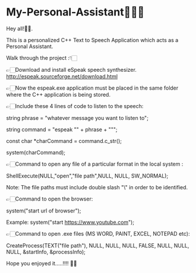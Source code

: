 # My-Personal-Assistant👩🏻‍💻

Hey all!🙋‍♀️.

This is a personalized C++ Text to Speech Application which acts as a Personal Assistant.

Walk through the project :👇🏻

👉🏻Download and install eSpeak speech synthesizer.
http://espeak.sourceforge.net/download.html 

👉🏻Now the espeak.exe application must be placed in the same folder where the C++ application is being stored.

👉🏻Include these 4 lines of code to listen to the speech:

string phrase = "whatever message you want to listen to";

string command = "espeak "" + phrase + """;

const char *charCommand = command.c_str();

system(charCommand);

👉🏻Command to open any file of a particular format in the local system :

ShellExecute(NULL,"open","file path",NULL, NULL, SW_NORMAL);

Note: The file paths must include double slash "\\" in order to be identified.

👉🏻Command to open the browser:

system("start url of browser");

Example: system("start https://www.youtube.com");

👉🏻Command to open .exe files (MS WORD, PAINT, EXCEL, NOTEPAD etc):

CreateProcess(TEXT("file path"), NULL, NULL, NULL, FALSE, NULL, NULL, NULL, &startInfo, &processInfo);


Hope you enjoyed it.....!!!! 🙏🏻
